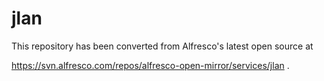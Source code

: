# jlan

This repository has been converted from Alfresco's latest open source at

https://svn.alfresco.com/repos/alfresco-open-mirror/services/jlan .
